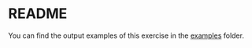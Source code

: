 # README
You can find the output examples of this exercise in the [examples](https://github.com/ibrahimkiziloklu/OMTP_851/tree/main/omtp_lecture5/covid19_colab/examples) folder.
